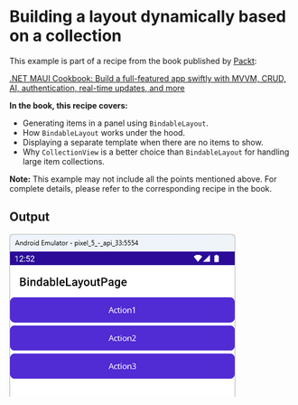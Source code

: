 # Building a layout dynamically based on a collection
This example is part of a recipe from the book published by [Packt](https://www.packtpub.com/en-us?utm_source=github):

[.NET MAUI Cookbook: Build a full-featured app swiftly with MVVM, CRUD, AI, authentication, real-time updates, and more](https://www.amazon.com/NET-MAUI-Cookbook-authentication-interactivity/dp/1835461123)

**In the book, this recipe covers:**
* Generating items in a panel using `BindableLayout`.
* How `BindableLayout` works under the hood.
* Displaying a separate template when there are no items to show.
* Why `CollectionView` is a better choice than `BindableLayout` for handling large item collections.

**Note:** This example may not include all the points mentioned above. For complete details, please refer to the corresponding recipe in the book.
## Output
![Bindable layouts](/Images/BindableLayout.png)
